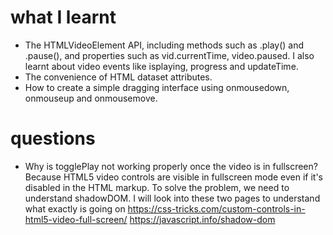 # what I learnt

- The HTMLVideoElement API, including methods such as .play() and .pause(), and properties such as vid.currentTime, video.paused. I also learnt about video events like isplaying, progress and updateTime.
- The convenience of HTML dataset attributes.
- How to create a simple dragging interface using onmousedown, onmouseup and onmousemove.

# questions

- Why is togglePlay not working properly once the video is in fullscreen? Because HTML5 video controls are visible in fullscreen mode even if it's disabled in the HTML markup. To solve the problem, we need to understand shadowDOM. I will look into these two pages to understand what exactly is going on https://css-tricks.com/custom-controls-in-html5-video-full-screen/ https://javascript.info/shadow-dom
